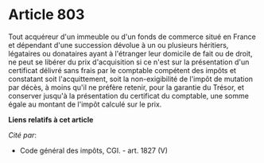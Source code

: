 # Article 803

Tout acquéreur d'un immeuble ou d'un fonds de commerce situé en France et dépendant d'une succession dévolue à un ou
plusieurs héritiers, légataires ou donataires ayant à l'étranger leur domicile de fait ou de droit, ne peut se libérer du
prix d'acquisition si ce n'est sur la présentation d'un certificat délivré sans frais par le comptable compétent des impôts
et constatant soit l'acquittement, soit la non-exigibilité de l'impôt de mutation par décès, à moins qu'il ne préfère
retenir, pour la garantie du Trésor, et conserver jusqu'à la présentation du certificat du comptable, une somme égale au
montant de l'impôt calculé sur le prix.

**Liens relatifs à cet article**

_Cité par_:

  - Code général des impôts, CGI. - art. 1827 (V)
